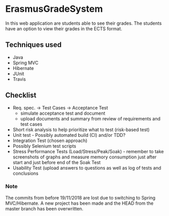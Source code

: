 # ErasmusGradeSystem

In this web application are students able to see their grades. The students have an option to view their grades in the ECTS format.

## Techniques used

* Java
* Spring MVC
* Hibernate
* JUnit
* Travis

## Checklist

* Req. spec. -> Test Cases -> Acceptance Test
  * simulate acceptance test and document
  * upload documents and summary from review of requirements and test cases
* Short risk analysis to help prioritize what to test (risk-based test)
* Unit test - Possibly automated build (CI) and/or TDD?
* Integration Test (chosen approach)
* Possibly Selenium test scripts
* Stress Performance Tests (Load/Stress/Peak/Soak) - remember to take screenshots of graphs and measure memory consumption just after start and just before end of the Soak Test
* Usability Test (upload answers to questions as well as log of tests and conclusions

### Note

The commits from before 19/11/2018 are lost due to switching to Spring MVC/Hibernate. A new project has been made and the HEAD from the master branch has been overwritten.
